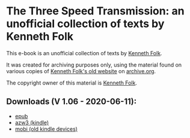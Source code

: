 # The Three Speed Transmission: an unofficial collection of texts by Kenneth Folk

This e-book is an unofficial collection of texts by [Kenneth Folk](https://kennethfolkdharma.com/). 

It was created for archiving purposes only, using the material found on various copies of [Kenneth Folk's old website](https://web.archive.org/web/2013*/http://kennethfolkdharma.wetpaint.com) on [archive.org](https://web.archive.org).

The copyright owner of this material is [Kenneth Folk](https://kennethfolkdharma.com/).


## Downloads (V 1.06 - 2020-06-11):

- [epub](https://github.com/atrahhdis/kf3st/raw/master/ebooks/The%20Three%20Speed%20Transmission%20-%20an%20unofficial%20collection%20of%20texts%20by%20Kenneth%20Folk%20-%20Kenneth%20Folk.epub)
- [azw3 (kindle)](https://github.com/atrahhdis/kf3st/raw/master/ebooks/The%20Three%20Speed%20Transmission%20-%20an%20unofficial%20collection%20of%20texts%20by%20Kenneth%20Folk%20-%20Kenneth%20Folk.azw3)
- [mobi (old kindle devices)](https://github.com/atrahhdis/kf3st/raw/master/ebooks/The%20Three%20Speed%20Transmission%20-%20an%20unofficial%20collection%20of%20texts%20by%20Kenneth%20Folk%20-%20Kenneth%20Folk.mobi)